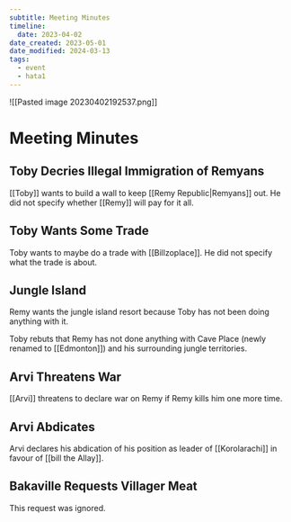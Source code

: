 ```yaml
---
subtitle: Meeting Minutes
timeline:
  date: 2023-04-02
date_created: 2023-05-01
date_modified: 2024-03-13
tags:
  - event
  - hata1
---
```


![[Pasted image 20230402192537.png]]

# Meeting Minutes

## Toby Decries Illegal Immigration of Remyans

[[Toby]] wants to build a wall to keep [[Remy Republic|Remyans]] out. He did not specify whether [[Remy]] will pay for it all.

## Toby Wants Some Trade

Toby wants to maybe do a trade with [[Billzoplace]]. He did not specify what the trade is about.

## Jungle Island

Remy wants the jungle island resort because Toby has not been doing anything with it.

Toby rebuts that Remy has not done anything with Cave Place (newly renamed to [[Edmonton]]) and his surrounding jungle territories.

## Arvi Threatens War

[[Arvi]] threatens to declare war on Remy if Remy kills him one more time.

## Arvi Abdicates

Arvi declares his abdication of his position as leader of [[Korolarachi]] in favour of [[bill the Allay]].

## Bakaville Requests Villager Meat

This request was ignored.